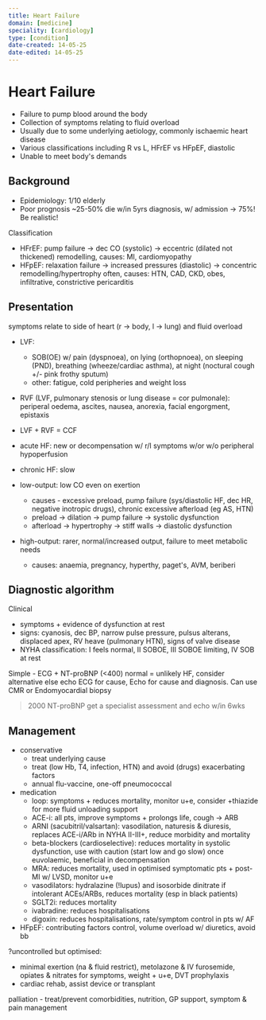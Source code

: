 ```yaml
---
title: Heart Failure
domain: [medicine]
speciality: [cardiology]
type: [condition]
date-created: 14-05-25
date-edited: 14-05-25
---
```


# Heart Failure

- Failure to pump blood around the body
- Collection of symptoms relating to fluid overload
- Usually due to some underlying aetiology, commonly ischaemic heart disease
- Various classifications including R vs L, HFrEF vs HFpEF, diastolic
- Unable to meet body's demands

## Background

- Epidemiology: 1/10 elderly
- Poor prognosis ~25-50% die w/in 5yrs diagnosis, w/ admission -> 75%! Be realistic!

Classification

- HFrEF: pump failure -> dec CO (systolic) -> eccentric (dilated not thickened) remodelling, causes: MI, cardiomyopathy
- HFpEF: relaxation failure -> increased pressures (diastolic) -> concentric remodelling/hypertrophy often, causes: HTN, CAD, CKD, obes, infiltrative, constrictive pericarditis

## Presentation
symptoms relate to side of heart (r -> body, l -> lung) and fluid overload
- LVF: 
    - SOB(OE) w/ pain (dyspnoea), on lying (orthopnoea), on sleeping (PND), breathing (wheeze/cardiac asthma), at night (noctural cough +/- pink frothy sputum) 
    - other: fatigue, cold peripheries and weight loss
- RVF (LVF, pulmonary stenosis or lung disease = cor pulmonale): periperal oedema, ascites, nausea, anorexia, facial engorgment, epistaxis 
- LVF + RVF = CCF

- acute HF: new or decompensation w/ r/l symptoms w/or w/o peripheral hypoperfusion
- chronic HF: slow

- low-output: low CO even on exertion
    - causes - excessive preload, pump failure (sys/diastolic HF, dec HR, negative inotropic drugs), chronic excessive afterload (eg AS, HTN)
    - preload ->  dilation -> pump failure -> systolic dysfunction
    - afterload -> hypertrophy -> stiff walls -> diastolic dysfunction
- high-output: rarer, normal/increased output, failure to meet metabolic needs
    - causes: anaemia, pregnancy, hyperthy, paget's, AVM, beriberi

## Diagnostic algorithm
Clinical
- symptoms + evidence of dysfunction at rest
- signs: cyanosis, dec BP, narrow pulse pressure, pulsus alterans, displaced apex, RV heave (pulmonary HTN), signs of valve disease
- NYHA classification: I feels normal, II SOBOE, III SOBOE limiting, IV SOB at rest

Simple - ECG + NT-proBNP (<400) normal = unlikely HF, consider alternative else echo
ECG for cause, Echo for cause and diagnosis. Can use CMR or Endomyocardial biopsy
>2000 NT-proBNP get a specialist assessment and echo w/in 6wks

## Management

- conservative
    - treat underlying cause
    - treat (low Hb, T4, infection, HTN) and avoid (drugs) exacerbating factors 
    - annual flu-vaccine, one-off pneumococcal
- medication
    - loop: symptoms + reduces mortality, monitor u+e, consider +thiazide for more fluid unloading support
    - ACE-i: all pts, improve symptoms + prolongs life, cough -> ARB
    - ARNI (sacubitril/valsartan): vasodilation, naturesis & diuresis, replaces ACE-i/ARb in NYHA II-III+, reduce morbidity and mortality
    - beta-blockers (cardioselective): reduces mortality in systolic dysfunction, use with caution (start low and go slow) once euvolaemic, beneficial in decompensation
    - MRA: reduces mortality, used in optimised symptomatic pts + post-MI w/ LVSD, monitor u+e
    - vasodilators: hydralazine (!lupus) and isosorbide dinitrate if intolerant ACEs/ARBs, reduces mortality (esp in black patients)
    - SGLT2i: reduces mortality
    - ivabradine: reduces hospitalisations
    - digoxin: reduces hospitalisations, rate/symptom control in pts w/ AF
- HFpEF: contributing factors control, volume overload w/ diuretics, avoid bb

?uncontrolled but optimised: 
- minimal exertion (na & fluid restrict), metolazone & IV furosemide, opiates & nitrates for symptoms, weight + u+e, DVT prophylaxis
- cardiac rehab, assist device or transplant

palliation - treat/prevent comorbidities, nutrition, GP support, symptom & pain management

